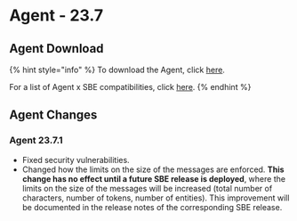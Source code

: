 # Agent - 23.7

## Agent Download

{% hint style="info" %}
To download the Agent, click [here](https://storage.googleapis.com/sym-platform/developers/rest-api/agent-23.7.1.zip).

For a list of Agent x SBE compatibilities, click [here](../../../agent-guide/sbe-x-agent-compatibility-matrix.md).
{% endhint %}

## Agent Changes

### Agent 23.7.1

* Fixed security vulnerabilities.
* Changed how the limits on the size of the messages are enforced. **This change has no effect until a future SBE release is deployed**, where the limits on the size of the messages will be increased (total number of characters, number of tokens, number of entities). This improvement will be documented in the release notes of the corresponding SBE release.&#x20;

